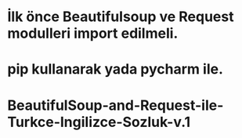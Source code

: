 # İlk önce Beautifulsoup ve Request modulleri import edilmeli.
# pip kullanarak yada pycharm ile.


# BeautifulSoup-and-Request-ile-Turkce-Ingilizce-Sozluk-v.1
